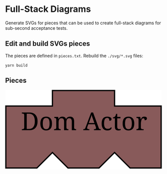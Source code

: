 # Full-Stack Diagrams

Generate SVGs for pieces that can be used to create full-stack diagrams for 
sub-second acceptance tests.

## Edit and build SVGs pieces

The pieces are defined in `pieces.txt`. Rebuild the `./svg/*.svg` files:

    yarn build

## Pieces

![dom_actor](svg/dom_actor.svg)
